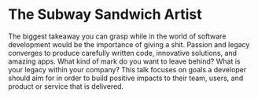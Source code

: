 # The Subway Sandwich Artist
The biggest takeaway you can grasp while in the world of software development would be the importance of giving a shit. Passion and legacy converges to produce carefully written code, innovative solutions, and amazing apps. What kind of mark do you want to leave behind? What is your legacy within your company? This talk focuses on goals a developer should aim for in order to build positive impacts to their team, users, and product or service that is delivered. 
